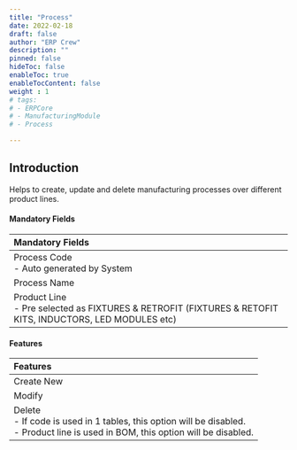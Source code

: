 ```yaml
---
title: "Process"
date: 2022-02-18
draft: false
author: "ERP Crew"
description: ""
pinned: false
hideToc: false
enableToc: true
enableTocContent: false
weight : 1
# tags: 
# - ERPCore 
# - ManufacturingModule
# - Process  

---
```


## Introduction

Helps to create, update and delete manufacturing processes over different product lines.

#### Mandatory Fields

|Mandatory Fields|  
  |:------|
  | Process Code <br> - Auto generated by System
  | Process Name
  | Product Line <br> - Pre selected as FIXTURES & RETROFIT (FIXTURES & RETOFIT KITS, INDUCTORS, LED MODULES etc)

#### Features

|Features|   
  |:------|
  | Create New 
  | Modify 
  | Delete  <br> - If code is used in 1 tables, this option will be disabled. <br> - Product line is used in BOM, this option will be disabled.